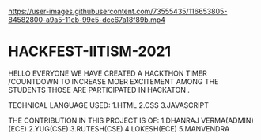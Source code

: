 

https://user-images.githubusercontent.com/73555435/116653805-84582800-a9a5-11eb-99e5-dce67a18f89b.mp4


# HACKFEST-IITISM-2021
HELLO EVERYONE WE HAVE CREATED A HACKTHON TIMER /COUNTDOWN TO INCREASE MOER EXCITEMENT 
AMONG THE STUDENTS THOSE ARE PARTICIPATED IN HACKATON .

TECHNICAL LANGUAGE USED:
1.HTML
2.CSS
3.JAVASCRIPT


THE CONTRIBUTION IN THIS PROJECT IS OF:
1.DHANRAJ VERMA(ADMIN)(ECE)
2.YUG(CSE)
3.RUTESH(CSE)
4.LOKESH(ECE)
5.MANVENDRA

